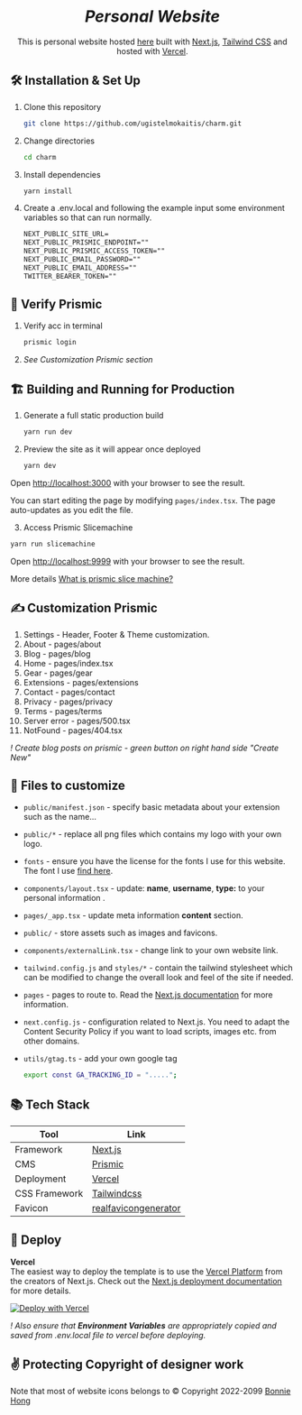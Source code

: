 
<div>
<h1 align="center">
  <em>Personal Website</em>
</h1>

<p align="center">
  This is personal website hosted <a href="https://ugistelmokaitis.com/" target="_blank">here</a> built with <a href="https://nextjs.org/" target="_blank">Next.js</a>, <a href="https://tailwindcss.com/" target="_blank">Tailwind CSS</a> and hosted with <a href="https://www.vercel.com/" target="_blank">Vercel</a>.
</p>

## 🛠 Installation & Set Up

1. Clone this repository

   ```sh
   git clone https://github.com/ugistelmokaitis/charm.git
   ```

2. Change directories

   ```sh
   cd charm
   ```

3. Install dependencies

   ```sh
   yarn install
   ```

4. Create a .env.local and following the example input some environment variables so that can run normally.

   ```txt
   NEXT_PUBLIC_SITE_URL=    
   NEXT_PUBLIC_PRISMIC_ENDPOINT=""    
   NEXT_PUBLIC_PRISMIC_ACCESS_TOKEN=""    
   NEXT_PUBLIC_EMAIL_PASSWORD=""      
   NEXT_PUBLIC_EMAIL_ADDRESS=""       
   TWITTER_BEARER_TOKEN=""        
   ```
   
   
## 🔐 Verify Prismic

1. Verify acc in terminal
 
   ```sh
   prismic login
   ```
 2. <i>See Customization Prismic section</i>
 

## 🏗️ Building and Running for Production

1. Generate a full static production build

   ```sh
   yarn run dev
   ```

2. Preview the site as it will appear once deployed

   ```sh
   yarn dev
   ```

Open [http://localhost:3000](http://localhost:3000) with your browser to see the result.

You can start editing the page by modifying `pages/index.tsx`. The page auto-updates as you edit the file.
  
 3. Access Prismic Slicemachine

   ```sh
   yarn run slicemachine
   ```
  Open [http://localhost:9999](http://localhost:9999) with your browser to see the result. 
  
  More details <a href="https://prismic.io/docs/core-concepts/slice-machine" target="_blank">What is prismic slice machine?</a>

## ✍️ Customization Prismic

1. Settings -  Header, Footer & Theme customization.
2. About - pages/about
3. Blog - pages/blog
4. Home - pages/index.tsx
5. Gear - pages/gear
6. Extensions - pages/extensions
7. Contact - pages/contact
8. Privacy - pages/privacy
9. Terms - pages/terms
10. Server error - pages/500.tsx
11. NotFound - pages/404.tsx

<i>! Create blog posts on prismic - green button on right hand side "Create New"</i>

## 📝 Files to customize

- `public/manifest.json` - specify basic metadata about your extension such as the name...

- `public/*` - replace all png files which contains my logo with your own logo.

- `fonts` - ensure you have the license for the fonts I use for this website. The font I use <a href="https://abcdinamo.com" target="_blank">find here</a>.

- `components/layout.tsx` - update: <b>name</b>, <b>username</b>, <b>type:</b> to your personal information .

- `pages/_app.tsx` - update meta information <b>content</b> section.

- `public/` - store assets such as images and favicons.

- `components/externalLink.tsx` - change link to your own website link.

- `tailwind.config.js` and `styles/*` - contain the tailwind stylesheet which can be modified to change the overall look and feel of the site if needed.

- `pages` - pages to route to. Read the [Next.js documentation](https://nextjs.org/docs) for more information.

- `next.config.js` - configuration related to Next.js. You need to adapt the Content Security Policy if you want to load scripts, images etc. from other domains.

- `utils/gtag.ts` - add your own google tag  
   ```sh
  export const GA_TRACKING_ID = ".....";
   ```

## 📚 Tech Stack

| Tool           | Link                                                      |
| -------------- | --------------------------------------------------------- |
| Framework      | [Next.js](https://nextjs.org/)                            |
| CMS            | [Prismic](https://prismic.io/)                            | 
| Deployment     | [Vercel](https://vercel.com)                              |
| CSS Framework  | [Tailwindcss](https://tailwindcss.com/)                   |
| Favicon        | [realfavicongenerator](https://realfavicongenerator.net/) |


## 🚀 Deploy

**Vercel**  
The easiest way to deploy the template is to use the [Vercel Platform](https://vercel.com) from the creators of Next.js. Check out the [Next.js deployment documentation](https://nextjs.org/docs/deployment) for more details.

[![Deploy with Vercel](https://vercel.com/button)](https://vercel.com/new/git/external?repository-url=https://github.com/ugistelmokaitis/charm)

<i>! Also ensure that <b>Environment Variables</b> are appropriately copied and saved from <i>.env.local</i> file to vercel before deploying.</i>
  

## ✌️ Protecting Copyright of designer work

Note that most of website icons belongs to © Copyright 2022-2099 <a href="https://twitter.com/bonniehong_" target="_blank">Bonnie Hong</a> 

</div>
